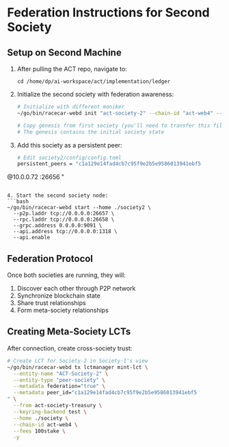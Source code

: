 # Federation Instructions for Second Society

## Setup on Second Machine

1. After pulling the ACT repo, navigate to:
   ```
   cd /home/dp/ai-workspace/act/implementation/ledger
   ```

2. Initialize the second society with federation awareness:
   ```bash
   # Initialize with different moniker
   ~/go/bin/racecar-webd init "act-society-2" --chain-id "act-web4" --home ./society2
   
   # Copy genesis from first society (you'll need to transfer this file)
   # The genesis contains the initial society state
   ```

3. Add this society as a persistent peer:
   ```bash
   # Edit society2/config/config.toml
   persistent_peers = "c1a129e14fad4cb7c95f9e2b5e9586013941ebf5@10.0.0.72:26656"
   ```

4. Start the second society node:
   ```bash
   ~/go/bin/racecar-webd start --home ./society2 \
     --p2p.laddr tcp://0.0.0.0:26657 \
     --rpc.laddr tcp://0.0.0.0:26658 \
     --grpc.address 0.0.0.0:9091 \
     --api.address tcp://0.0.0.0:1318 \
     --api.enable
   ```

## Federation Protocol

Once both societies are running, they will:
1. Discover each other through P2P network
2. Synchronize blockchain state
3. Share trust relationships
4. Form meta-society relationships

## Creating Meta-Society LCTs

After connection, create cross-society trust:
```bash
# Create LCT for Society-2 in Society-1's view
~/go/bin/racecar-webd tx lctmanager mint-lct \
  --entity-name "ACT-Society-2" \
  --entity-type "peer-society" \
  --metadata federation="true" \
  --metadata peer_id="c1a129e14fad4cb7c95f9e2b5e9586013941ebf5" \
  --from act-society-treasury \
  --keyring-backend test \
  --home ./society \
  --chain-id act-web4 \
  --fees 100stake \
  -y
```
